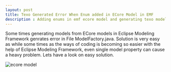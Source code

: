 ```yaml
---
layout: post
title: Texo Generated Error When Enum added in ECore Model in EMF
description : Adding enums in emf ecore model and generating texo models generate errors as object could not be recognized. 
---
```


Some times generating models from ECore models in Eclipse Modeling Framework genrates error in File ModelFactory.java. Solution is very easy as while some times as the ways of coding is becoming so easier with the help of Eclipse Modeling Framework, even single model property can cause a heavy problem.
Lets have a look on easy solution.




<img src="{{ site.url }}/assets/img/text-enums/1.png" alt="ecore model"/>
